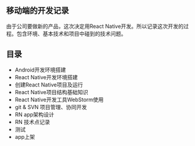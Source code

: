 

## 移动端的开发记录  
由于公司要做新的产品，这次决定用React Native开发。所以记录这次开发的过程。包含环境、基本技术和项目中碰到的技术问题。

## 目录
* Android开发环境搭建  
* React Native开发环境搭建  
* 创建React Native项目及运行  
* React Native项目结构基础知识
* React Native开发工具WebStorm使用
* git & SVN 项目管理、协同开发
* RN app架构设计
* RN 技术点记录
* 测试
* app上架
